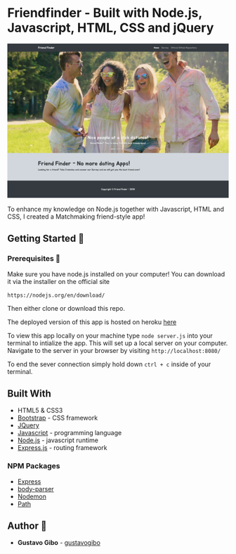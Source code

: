 # Friendfinder - Built with Node.js, Javascript, HTML, CSS and jQuery 

![image](./readme/thumb.png)

To enhance my knowledge on Node.js together with Javascript, HTML and CSS, I created a Matchmaking friend-style app! 

## Getting Started :floppy_disk:

### Prerequisites :open_file_folder:
Make sure you have node.js installed on your computer! You can download it via the installer on the official site
```
https://nodejs.org/en/download/
```
Then either clone or download this repo.

The deployed version of this app is hosted on heroku [here](https://damp-refuge-32889.herokuapp.com/)

To view this app locally on your machine type `node server.js` into your terminal to intialize the app. This will set up a local server on your computer. Navigate to the server in your browser by visiting `http://localhost:8080/`

To end the sever connection simply hold down `ctrl + c` inside of your terminal.

## Built With
* HTML5 & CSS3
* [Bootstrap](https://getbootstrap.com/) - CSS framework
* [JQuery](https://jquery.com/)
* [Javascript](https://www.javascript.com/) - programming language
* [Node.js](https://nodejs.org/en/) - javascript runtime
* [Express.js](https://expressjs.com/) - routing framework

### NPM Packages
* [Express](https://www.npmjs.com/package/express)
* [body-parser](https://www.npmjs.com/package/body-parser)
* [Nodemon](https://www.npmjs.com/package/nodemon)
* [Path](https://www.npmjs.com/package/path)

## Author :key:
* **Gustavo Gibo** - [gustavogibo](https://github.com/gustavogibo)